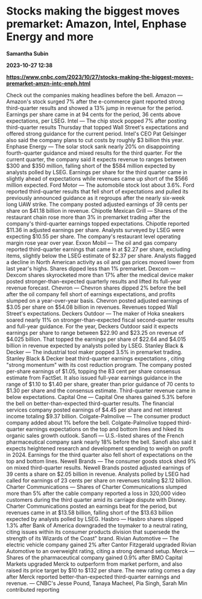 # Stocks making the biggest moves premarket: Amazon, Intel, Enphase Energy and more
**Samantha Subin**

**2023-10-27 12:38**

**https://www.cnbc.com/2023/10/27/stocks-making-the-biggest-moves-premarket-amzn-intc-enph.html**

Check out the companies making headlines before the bell. Amazon — Amazon's stock surged 7% after the e-commerce giant reported strong third-quarter results and showed a 13% jump in revenue for the period. Earnings per share came in at 94 cents for the period, 36 cents above expectations, per LSEG. Intel — The chip stock popped 7% after posting third-quarter results Thursday that topped Wall Street's expectations and offered strong guidance for the current period. Intel's CEO Pat Gelsinger also said the company plans to cut costs by roughly $3 billion this year. Enphase Energy — The solar stock sank nearly 20% on disappointing fourth-quarter guidance and mixed results for the third quarter. For the current quarter, the company said it expects revenue to ranges between $300 and $350 million, falling short of the $584 million expected by analysts polled by LSEG. Earnings per share for the third quarter came in slightly ahead of expectations while revenues came up short of the $566 million expected. Ford Motor — The automobile stock lost about 3.6%. Ford reported third-quarter results that fell short of expectations and pulled its previously announced guidance as it regroups after the nearly six-week long UAW strike. The company posted adjusted earnings of 39 cents per share on $41.18 billion in revenue. Chipotle Mexican Grill — Shares of the restaurant chain rose more than 3% in premarket trading after the company's third-quarter earnings topped expectations. Chipotle reported $11.36 in adjusted earnings per share. Analysts surveyed by LSEG were expecting $10.55 per share. The company's restaurant level operating margin rose year over year. Exxon Mobil — The oil and gas company reported third-quarter earnings that came in at $2.27 per share, excluding items, slightly below the LSEG estimate of $2.37 per share. Analysts flagged a decline in North American activity as oil and gas prices moved lower from last year's highs. Shares dipped less than 1% premarket. Dexcom — Dexcom shares skyrocketed more than 17% after the medical device maker posted stronger-than-expected quarterly results and lifted its full-year revenue forecast. Chevron — Chevron shares dipped 2% before the bell after the oil company fell short of earnings expectations, and profits slumped on a year-over-year basis. Chevron posted adjusted earnings of $3.05 per share on $54.08 billion in revenues. Revenues topped Wall Street's expectations. Deckers Outdoor — The maker of Hoka sneakers soared nearly 11% on stronger-than-expected fiscal second-quarter results and full-year guidance. For the year, Deckers Outdoor said it expects earnings per share to range between $22.90 and $23.25 on revenue of $4.025 billion. That topped the earnings per share of $22.64 and $4.015 billion in revenue expected by analysts polled by LSEG. Stanley Black & Decker — The industrial tool maker popped 3.5% in premarket trading. Stanley Black & Decker beat third-quarter earnings expectations , citing "strong momentum" with its cost reduction program. The company posted per-share earnings of $1.05, topping the 83 cent per share consensus estimate from FactSet. It also issued full-year earnings guidance in the range of $1.10 to $1.40 per share, greater than prior guidance of 70 cents to $1.30 per share and the consensus estimate. Third-quarter revenue came in below expectations. Capital One — Capital One shares gained 5.3% before the bell on better-than-expected third-quarter results. The financial services company posted earnings of $4.45 per share and net interest income totaling $9.37 billion. Colgate-Palmolive — The consumer product company added about 1% before the bell. Colgate-Palmolive topped third-quarter earnings expectations on the top and bottom lines and hiked its organic sales growth outlook. Sanofi — U.S.-listed shares of the French pharmaceutical company sank nearly 18% before the bell. Sanofi also said it expects heightened research and development spending to weigh on profit in 2024. Earnings for the third quarter also fell short of expectations on the top and bottom lines. Newell Brands — The consumer goods stock shed 9% on mixed third-quarter results. Newell Brands posted adjusted earnings of 39 cents a share on $2.05 billion in revenue. Analysts polled by LSEG had called for earnings of 23 cents per share on revenues totaling $2.12 billion. Charter Communications — Shares of Charter Communications slumped more than 5% after the cable company reported a loss in 320,000 video customers during the third quarter amid its carriage dispute with Disney. Charter Communications posted an earnings beat for the period, but revenues came in at $13.58 billion, falling short of the $13.63 billion expected by analysts polled by LSEG. Hasbro — Hasbro shares slipped 1.3% after Bank of America downgraded the toymaker to a neutral rating, citing issues within its consumer products division that supersede the strength of its Wizards of the Coast" brand. Rivian Automotive — The electric vehicle company gained 2% after Cantor Fitzgerald upgraded Rivian Automotive to an overweight rating, citing a strong demand setup. Merck — Shares of the pharmaceutical company gained 0.9% after BMO Capital Markets upgraded Merck to outperform from market perform, and also raised its price target by $10 to $132 per share. The new rating comes a day after Merck reported better-than-expected third-quarter earnings and revenue. — CNBC's Jesse Pound, Tanaya Macheel, Pia Singh, Sarah Min contributed reporting